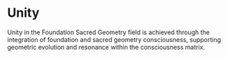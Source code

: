 # Unity

Unity in the Foundation Sacred Geometry field is achieved through the integration of foundation and sacred geometry consciousness, supporting geometric evolution and resonance within the consciousness matrix. 